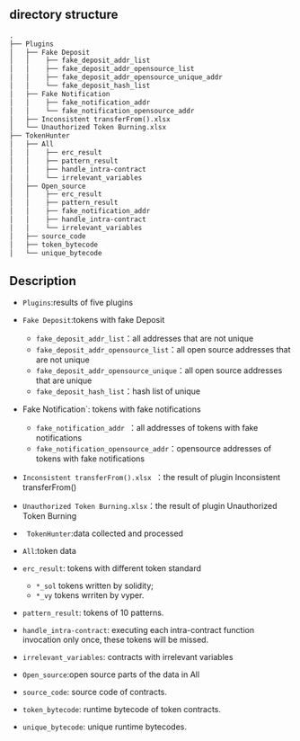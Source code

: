 
## directory structure

```txt
.
├── Plugins
│   ├── Fake Deposit  
│   │    ├── fake_deposit_addr_list   
│   │    ├── fake_deposit_addr_opensource_list    
│   │    ├── fake_deposit_addr_opensource_unique_addr    
│   │    └── fake_deposit_hash_list  
│   ├── Fake Notification
│   │    ├── fake_notification_addr 
│   │    └── fake_notification_opensource_addr   
│   ├── Inconsistent transferFrom().xlsx  
│   └── Unauthorized Token Burning.xlsx  
├── TokenHunter
│   ├── All
│   │    ├── erc_result 
│   │    ├── pattern_result 
│   │    ├── handle_intra-contract 
│   │    └── irrelevant_variables  
│   ├── Open_source
│   │    ├── erc_result
│   │    ├── pattern_result 
│   │    ├── fake_notification_addr 
│   │    ├── handle_intra-contract 
│   │    └── irrelevant_variables 
│   ├── source_code    
│   ├── token_bytecode     
│   └── unique_bytecode 
```

## Description
* `Plugins`:results of five plugins
 * `Fake Deposit`:tokens with fake Deposit
    - `fake_deposit_addr_list`：all addresses that are not unique
    - `fake_deposit_addr_opensource_list`：all open source addresses that are not unique
    - `fake_deposit_addr_opensource_unique`：all open source addresses that are unique
    - `fake_deposit_hash_list`：hash list of unique
 * Fake Notification`: tokens with fake notifications
    - `fake_notification_addr `：all addresses of tokens with fake notifications
    - `fake_notification_opensource_addr`：opensource addresses of tokens with fake notifications
 * `Inconsistent transferFrom().xlsx `：the result of plugin Inconsistent transferFrom()
 * `Unauthorized Token Burning.xlsx`：the result of plugin Unauthorized Token Burning
    
* ` TokenHunter`:data collected and processed
 * `All`:token data
  * `erc_result`: tokens with different token standard
    - `*_sol` tokens written by solidity;
    - `*_vy` tokens wrriten by vyper.
  * `pattern_result`: tokens of 10 patterns.
  * `handle_intra-contract`: executing each intra-contract function invocation only once, these tokens will be missed.
  * `irrelevant_variables`: contracts with irrelevant variables
 * `Open_source`:open source parts of the data in All
 * `source_code`: source code of contracts.
 * `token_bytecode`: runtime bytecode of token contracts.
 * `unique_bytecode`: unique runtime bytecodes.
